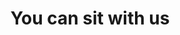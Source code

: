 ---
pid: rs265
title: You can sit with us
location_transcription: Along the parkway
coordinates: "[-75.174286807132, 39.960538341314]"
zipcode: 
gen_neighborhood: 
neighborhood: 
outside_phl: 
age: '23'
age_range: 20-29
instagram: 
image_file_name: rs_265.jpg
proposal_transcription: Long bench
topic: Unknown
topic_summary: '0'
type: Bench
keywords_other: bench
credit: You'll never know :)
image_labels: 
twitter: 
facebook: 
permalink: "/monuments/rs265/"
layout: item-page
---
